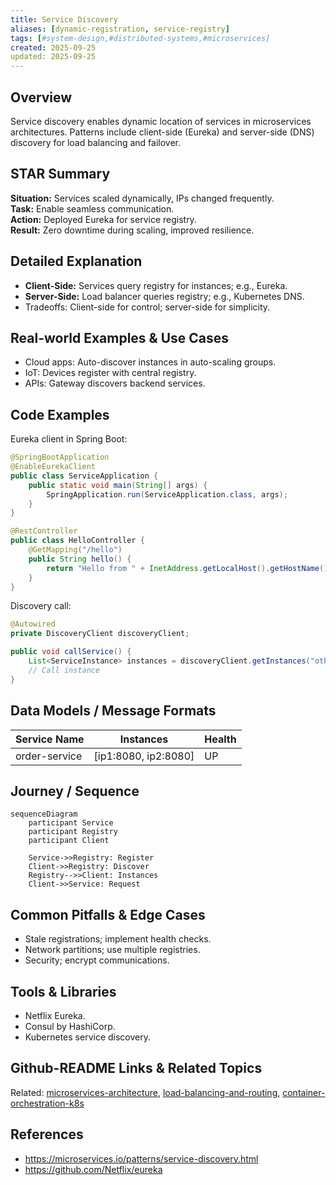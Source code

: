```yaml
---
title: Service Discovery
aliases: [dynamic-registration, service-registry]
tags: [#system-design,#distributed-systems,#microservices]
created: 2025-09-25
updated: 2025-09-25
---
```


## Overview
Service discovery enables dynamic location of services in microservices architectures. Patterns include client-side (Eureka) and server-side (DNS) discovery for load balancing and failover.

## STAR Summary
**Situation:** Services scaled dynamically, IPs changed frequently.  
**Task:** Enable seamless communication.  
**Action:** Deployed Eureka for service registry.  
**Result:** Zero downtime during scaling, improved resilience.

## Detailed Explanation
- **Client-Side:** Services query registry for instances; e.g., Eureka.
- **Server-Side:** Load balancer queries registry; e.g., Kubernetes DNS.
- Tradeoffs: Client-side for control; server-side for simplicity.

## Real-world Examples & Use Cases
- Cloud apps: Auto-discover instances in auto-scaling groups.
- IoT: Devices register with central registry.
- APIs: Gateway discovers backend services.

## Code Examples
Eureka client in Spring Boot:
```java
@SpringBootApplication
@EnableEurekaClient
public class ServiceApplication {
    public static void main(String[] args) {
        SpringApplication.run(ServiceApplication.class, args);
    }
}

@RestController
public class HelloController {
    @GetMapping("/hello")
    public String hello() {
        return "Hello from " + InetAddress.getLocalHost().getHostName();
    }
}
```

Discovery call:
```java
@Autowired
private DiscoveryClient discoveryClient;

public void callService() {
    List<ServiceInstance> instances = discoveryClient.getInstances("other-service");
    // Call instance
}
```

## Data Models / Message Formats
| Service Name | Instances | Health |
|--------------|-----------|--------|
| order-service | [ip1:8080, ip2:8080] | UP |

## Journey / Sequence
```mermaid
sequenceDiagram
    participant Service
    participant Registry
    participant Client

    Service->>Registry: Register
    Client->>Registry: Discover
    Registry-->>Client: Instances
    Client->>Service: Request
```

## Common Pitfalls & Edge Cases
- Stale registrations; implement health checks.
- Network partitions; use multiple registries.
- Security; encrypt communications.

## Tools & Libraries
- Netflix Eureka.
- Consul by HashiCorp.
- Kubernetes service discovery.

## Github-README Links & Related Topics
Related: [microservices-architecture](../microservices-architecture/), [load-balancing-and-routing](../load-balancing-and-routing/), [container-orchestration-k8s](../container-orchestration-k8s/)

## References
- https://microservices.io/patterns/service-discovery.html
- https://github.com/Netflix/eureka